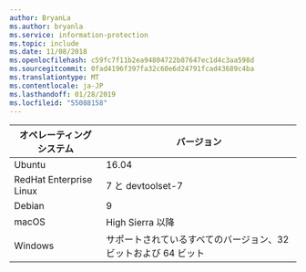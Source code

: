 ```yaml
---
author: BryanLa
ms.author: bryanla
ms.service: information-protection
ms.topic: include
ms.date: 11/08/2018
ms.openlocfilehash: c59fc7f11b2ea94804722b87647ec1d4c3aa598d
ms.sourcegitcommit: 0fad4196f397fa32c60e6d24791fcad43689c4ba
ms.translationtype: MT
ms.contentlocale: ja-JP
ms.lasthandoff: 01/28/2019
ms.locfileid: "55088158"
---
```

| オペレーティング システム | バージョン |  
|------------------|----------|
| Ubuntu  |  16.04 |
| RedHat Enterprise Linux | 7 と devtoolset-7 |
| Debian  | 9 |
| macOS   | High Sierra 以降 |
| Windows | サポートされているすべてのバージョン、32 ビットおよび 64 ビット |
